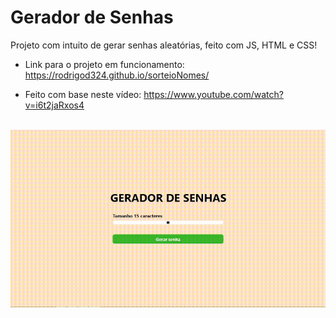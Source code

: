 # Gerador de Senhas
Projeto com intuito de gerar senhas aleatórias, feito com JS, HTML e CSS!
* Link para o projeto em funcionamento: https://rodrigod324.github.io/sorteioNomes/

* Feito com base neste vídeo: https://www.youtube.com/watch?v=i6t2jaRxos4
<br>
<div align="center">
<img src ="https://github.com/RodrigoD324/geradorDeSenhas/blob/master/gerador%20de%20senhas.gif" width="1000px" />
 </div>
